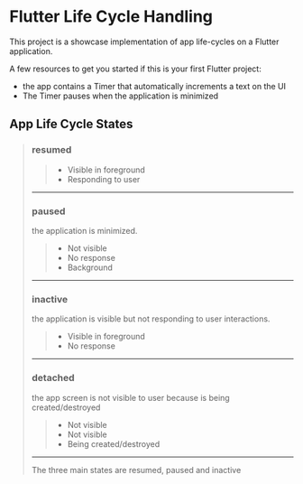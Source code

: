 # Flutter Life Cycle Handling

This project is a showcase implementation of app life-cycles on a Flutter application.

A few resources to get you started if this is your first Flutter project:

- the app contains a Timer that automatically increments a text on the UI
- The Timer pauses when the application is minimized

## App Life Cycle States

> ### **resumed**
>
>> - Visible in foreground
>> - Responding to user
>
> ___
>
> ### **paused**
>
> the application is minimized.
>
>> - Not visible
>> - No response
>> - Background
>
> ___
>
> ### **inactive**
>
> the application is visible but not responding to user interactions.
>
>> - Visible in foreground
>> - No response
>
> ___
>
> ### **detached**
>
> the app screen is not visible to user because is being created/destroyed
>
>> - Not visible
>> - Not visible
>> - Being created/destroyed
>
> ___
> The three main states are resumed, paused and inactive
>